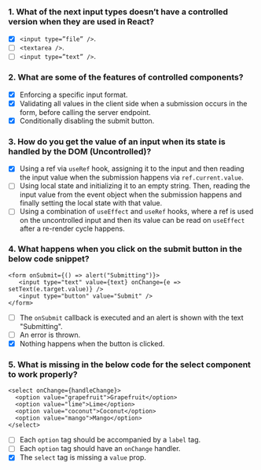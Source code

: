 ### 1. What of the next input types doesn’t have a controlled version when they are used in React?

- [x] `<input type=”file” />`.
- [ ] `<textarea />`.
- [ ] `<input type=”text” />`.

### 2. What are some of the features of controlled components?

- [x] Enforcing a specific input format.
- [x] Validating all values in the client side when a submission occurs in the form, before calling the server endpoint.
- [x] Conditionally disabling the submit button.

### 3. How do you get the value of an input when its state is handled by the DOM (Uncontrolled)?

- [x] Using a ref via `useRef` hook, assigning it to the input and then reading the input value when the submission happens via `ref.current.value`.
- [ ] Using local state and initializing it to an empty string. Then, reading the input value from the event object when the submission happens and finally setting the local state with that value.
- [ ] Using a combination of `useEffect` and `useRef` hooks, where a ref is used on the uncontrolled input and then its value can be read on `useEffect` after a re-render cycle happens.

### 4. What happens when you click on the submit button in the below code snippet?

```
<form onSubmit={() => alert("Submitting")}>
   <input type="text" value={text} onChange={e => setText(e.target.value)} />
   <input type="button" value="Submit" />
</form>
```

- [ ] The `onSubmit` callback is executed and an alert is shown with the text "Submitting".
- [ ] An error is thrown.
- [x] Nothing happens when the button is clicked.

### 5. What is missing in the below code for the select component to work properly?

```
<select onChange={handleChange}>
  <option value="grapefruit">Grapefruit</option>
  <option value="lime">Lime</option>
  <option value="coconut">Coconut</option>
  <option value="mango">Mango</option>
</select>
```

- [ ] Each `option` tag should be accompanied by a `label` tag.
- [ ] Each `option` tag should have an `onChange` handler.
- [x] The `select` tag is missing a `value` prop.
